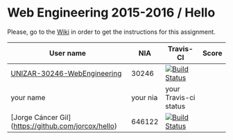 # Web Engineering 2015-2016 / Hello

Please, go to the [Wiki](https://github.com/UNIZAR-30246-WebEngineering/hello/wiki) in order to get the instructions for this assignment.

User name | NIA | Travis-CI|Score
----------|-----|----------|-----
[UNIZAR-30246-WebEngineering](https://github.com/UNIZAR-30246-WebEngineering/hello) |30246 | [![Build Status](https://travis-ci.org/UNIZAR-30246-WebEngineering/hello.svg)](https://travis-ci.org/UNIZAR-30246-WebEngineering/hello)
your name | your nia | your Travis-ci status
[Jorge Cáncer Gil] (https://github.com/jorcox/hello) | 646122 | [![Build Status](https://travis-ci.org/jorcox/hello.svg)](https://travis-ci.org/jorcox/hello)
